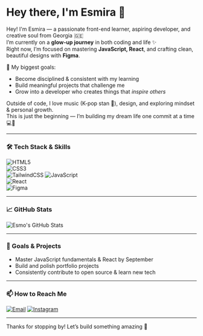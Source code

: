 # Hey there, I'm Esmira 👋

Hey! I'm Esmira — a passionate front-end learner, aspiring developer, and creative soul from Georgia 🇬🇪  
I’m currently on a **glow-up journey** in both coding and life ✨  
Right now, I’m focused on mastering **JavaScript, React**, and crafting clean, beautiful designs with **Figma**.  

🎯 My biggest goals:
- Become disciplined & consistent with my learning  
- Build meaningful projects that challenge me  
- Grow into a developer who creates things that *inspire others*

Outside of code, I love music (K-pop stan 💜), design, and exploring mindset & personal growth.  
This is just the beginning — I’m building my dream life one commit at a time 💻🌱


---

### 🛠️ Tech Stack & Skills

![HTML5](https://img.shields.io/badge/HTML5-E34F26?style=for-the-badge&logo=html5&logoColor=white)  
![CSS3](https://img.shields.io/badge/CSS3-1572B6?style=for-the-badge&logo=css3&logoColor=white)  
![TailwindCSS](https://img.shields.io/badge/tailwindcss-%2338B2AC.svg?style=for-the-badge&logo=tailwind-css&logoColor=white)
![JavaScript](https://img.shields.io/badge/JavaScript-F7DF1E?style=for-the-badge&logo=javascript&logoColor=black)  
![React](https://img.shields.io/badge/React-61DAFB?style=for-the-badge&logo=react&logoColor=black)  
![Figma](https://img.shields.io/badge/Figma-F24E1E?style=for-the-badge&logo=figma&logoColor=white)

---

### 📈 GitHub Stats

![Esmo's GitHub Stats](https://github-readme-stats.vercel.app/api?username=EsmoAghamedova&show_icons=true&theme=tokyonight&count_private=true)

---

### 🎯 Goals & Projects

- Master JavaScript fundamentals & React by September  
- Build and polish portfolio projects  
- Consistently contribute to open source & learn new tech  

---

### 📫 How to Reach Me
 
[![Email](https://img.shields.io/badge/Email-D14836?style=for-the-badge&logo=gmail&logoColor=white)](mailto:esmo.aghamedova@gmail.com)
[![Instagram](https://img.shields.io/badge/Instagram-E4405F?style=for-the-badge&logo=instagram&logoColor=white)](esmoo2009)  

---

Thanks for stopping by! Let’s build something amazing 🚀
